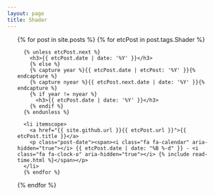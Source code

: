 ```yaml
---
layout: page
title: Shader
---
```


<ul class="posts">
  {% for post in site.posts %}
    {% for etcPost in post.tags.Shader %}

      {% unless etcPost.next %}
        <h3>{{ etcPost.date | date: '%Y' }}</h3>
        {% else %}
        {% capture year %}{{ etcPost.date | etcPost: '%Y' }}{% endcapture %}
        {% capture nyear %}{{ etcPost.next.date | date: '%Y' }}{% endcapture %}
        {% if year != nyear %}
          <h3>{{ etcPost.date | date: '%Y' }}</h3>
        {% endif %}
      {% endunless %}

      <li itemscope>
        <a href="{{ site.github.url }}{{ etcPost.url }}">{{ etcPost.title }}</a>
        <p class="post-date"><span><i class="fa fa-calendar" aria-hidden="true"></i> {{ etcPost.date | date: "%B %-d" }} - <i class="fa fa-clock-o" aria-hidden="true"></i> {% include read-time.html %}</span></p>
      </li>
      {% endfor %}
  {% endfor %}
</ul>
